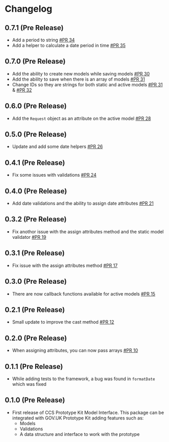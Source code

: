 # Changelog

## 0.7.1 (Pre Release)
  - Add a period to string [#PR 34](https://github.com/tim-s-ccs/ccs-prototype-kit-model-interface/pull/34)
  - Add a helper to calculate a date period in time  [#PR 35](https://github.com/tim-s-ccs/ccs-prototype-kit-model-interface/pull/35)

## 0.7.0 (Pre Release)
  - Add the ability to create new models while saving models [#PR 30](https://github.com/tim-s-ccs/ccs-prototype-kit-model-interface/pull/30)
  - Add the ability to save when there is an array of models [#PR 31](https://github.com/tim-s-ccs/ccs-prototype-kit-model-interface/pull/31)
  - Change IDs so they are strings for both static and active models [#PR 31](https://github.com/tim-s-ccs/ccs-prototype-kit-model-interface/pull/31) & [#PR 32](https://github.com/tim-s-ccs/ccs-prototype-kit-model-interface/pull/32)

## 0.6.0 (Pre Release)
  - Add the `Request` object as an attribute on the active model [#PR 28](https://github.com/tim-s-ccs/ccs-prototype-kit-model-interface/pull/28)

## 0.5.0 (Pre Release)
  - Update and add some date helpers [#PR 26](https://github.com/tim-s-ccs/ccs-prototype-kit-model-interface/pull/26)

## 0.4.1 (Pre Release)
  - Fix some issues with validations [#PR 24](https://github.com/tim-s-ccs/ccs-prototype-kit-model-interface/pull/24)

## 0.4.0 (Pre Release)
  - Add date validations and the ability to assign date attributes [#PR 21](https://github.com/tim-s-ccs/ccs-prototype-kit-model-interface/pull/21)

## 0.3.2 (Pre Release)
  - Fix anothor issue with the assign attributes method and the static model validator [#PR 19](https://github.com/tim-s-ccs/ccs-prototype-kit-model-interface/pull/19)

## 0.3.1 (Pre Release)
  - Fix issue with the assign attributes method [#PR 17](https://github.com/tim-s-ccs/ccs-prototype-kit-model-interface/pull/17)

## 0.3.0 (Pre Release)
  - There are now callback functions available for active models [#PR 15](https://github.com/tim-s-ccs/ccs-prototype-kit-model-interface/pull/15)

## 0.2.1 (Pre Release)
  - Small update to improve the cast method [#PR 12](https://github.com/tim-s-ccs/ccs-prototype-kit-model-interface/pull/12)

## 0.2.0 (Pre Release)
  - When assigning attributes, you can now pass arrays [#PR 10](https://github.com/tim-s-ccs/ccs-prototype-kit-model-interface/pull/10)

## 0.1.1 (Pre Release)
  - While adding tests to the framework, a bug was found in `formatDate` which was fixed
## 0.1.0 (Pre Release)
  - First release of CCS Prototype Kit Model Interface.
    This package can be integrated with GOV.UK Prototype Kit adding features such as:
    - Models
    - Validations
    - A data structure and interface to work with the prototype
